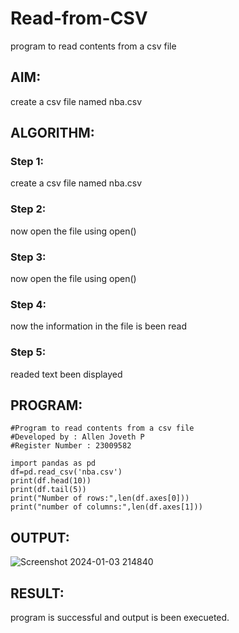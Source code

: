 # Read-from-CSV
program to read contents from a csv file
## AIM:
create a csv file named nba.csv
## ALGORITHM:
### Step 1:
create a csv file named nba.csv
### Step 2:
now open the file using open()
### Step 3:
now open the file using open()
### Step 4:
now the information in the file is been read
### Step 5:
readed text been displayed

## PROGRAM:
```
#Program to read contents from a csv file
#Developed by : Allen Joveth P
#Register Number : 23009582

import pandas as pd
df=pd.read_csv('nba.csv')
print(df.head(10))
print(df.tail(5))
print("Number of rows:",len(df.axes[0]))
print("number of columns:",len(df.axes[1]))

```
## OUTPUT:

![Screenshot 2024-01-03 214840](https://github.com/allenjoveth/Read-from-CSV/assets/139422287/629aeb6a-24cc-4886-9381-63b56251a361)

## RESULT:
program is successful and output is been execueted.
